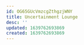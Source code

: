 ```yaml
---
id: OG65GUcVmzcgZthgzjWNY
title: Uncertainment Lounge
desc: ''
updated: 1639762693869
created: 1639762693869
---
```


